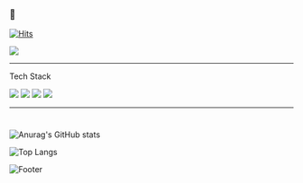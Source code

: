 ### 👋
[![Hits](https://hits.seeyoufarm.com/api/count/incr/badge.svg?url=https%3A%2F%2Fgithub.com%2Fhyunjin-shin&count_bg=%233D63C8&title_bg=%2386DDFF&icon=opsgenie.svg&icon_color=%23FFFFFF&title=hits&edge_flat=false)](https://hits.seeyoufarm.com)
<!--
**hyunjin-shin/hyunjin-shin** is a ✨ _special_ ✨ repository because its `README.md` (this file) appears on your GitHub profile.

Here are some ideas to get you started:

- 🔭 I’m currently working on ...
- 🌱 I’m currently learning ...
- 👯 I’m looking to collaborate on ...
- 🤔 I’m looking for help with ...
- 💬 Ask me about ...
- 📫 How to reach me: ...
- 😄 Pronouns: ...
- ⚡ Fun fact: ...
-->


<img src="https://img.shields.io/badge/doutori31@gmail.com-EA4335?style=plastic&logo=Gmail&logoColor=white">

***

<p>Tech Stack</p>
<div align="left">
<img src="https://img.shields.io/badge/C++-00599C?style=plastic&logo=cplusplus&logoColor=white">
<img src="https://img.shields.io/badge/JavaScript-F7DF1E?style=plastic&logo=javascript&logoColor=white">
<img src="https://img.shields.io/badge/Node.js-339933?style=plastic&logo=nodedotjs&logoColor=white">
<img src="https://img.shields.io/badge/React-61DAFB?style=plastic&logo=react&logoColor=white"><br>
</div>

***

#

<div>
  
  ![Anurag's GitHub stats](https://github-readme-stats.vercel.app/api?username=hyunjin-shin&hide=contribs,prs&theme=tokyonight&show_icons=true)
  
  ![Top Langs](https://github-readme-stats.vercel.app/api/top-langs/?username=hyunjin-shin&layout=compact&theme=tokyonight)
  
</div> 

![Footer](https://capsule-render.vercel.app/api?type=waving&color=auto&height=200&section=footer)

